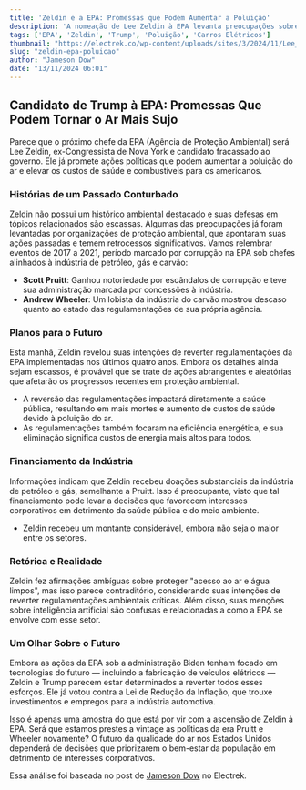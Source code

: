 ```yaml
---
title: 'Zeldin e a EPA: Promessas que Podem Aumentar a Poluição'
description: 'A nomeação de Lee Zeldin à EPA levanta preocupações sobre a proteção do meio ambiente.'
tags: ['EPA', 'Zeldin', 'Trump', 'Poluição', 'Carros Elétricos']
thumbnail: "https://electrek.co/wp-content/uploads/sites/3/2024/11/Lee_Zeldin_48513771307.jpg?quality=82&strip=all&w=1500"
slug: "zeldin-epa-poluicao"
author: "Jameson Dow"
date: "13/11/2024 06:01"
---
```


## Candidato de Trump à EPA: Promessas Que Podem Tornar o Ar Mais Sujo

Parece que o próximo chefe da EPA (Agência de Proteção Ambiental) será Lee Zeldin, ex-Congressista de Nova York e candidato fracassado ao governo. Ele já promete ações políticas que podem aumentar a poluição do ar e elevar os custos de saúde e combustíveis para os americanos.

### Histórias de um Passado Conturbado

Zeldin não possui um histórico ambiental destacado e suas defesas em tópicos relacionados são escassas. Algumas das preocupações já foram levantadas por organizações de proteção ambiental, que apontaram suas ações passadas e temem retrocessos significativos. Vamos relembrar eventos de 2017 a 2021, período marcado por corrupção na EPA sob chefes alinhados à indústria de petróleo, gás e carvão:

- **Scott Pruitt**: Ganhou notoriedade por escândalos de corrupção e teve sua administração marcada por concessões à indústria.
- **Andrew Wheeler**: Um lobista da indústria do carvão mostrou descaso quanto ao estado das regulamentações de sua própria agência.

### Planos para o Futuro

Esta manhã, Zeldin revelou suas intenções de reverter regulamentações da EPA implementadas nos últimos quatro anos. Embora os detalhes ainda sejam escassos, é provável que se trate de ações abrangentes e aleatórias que afetarão os progressos recentes em proteção ambiental.

- A reversão das regulamentações impactará diretamente a saúde pública, resultando em mais mortes e aumento de custos de saúde devido à poluição do ar.
- As regulamentações também focaram na eficiência energética, e sua eliminação significa custos de energia mais altos para todos.

### Financiamento da Indústria

Informações indicam que Zeldin recebeu doações substanciais da indústria de petróleo e gás, semelhante a Pruitt. Isso é preocupante, visto que tal financiamento pode levar a decisões que favorecem interesses corporativos em detrimento da saúde pública e do meio ambiente.  
- Zeldin recebeu um montante considerável, embora não seja o maior entre os setores.

### Retórica e Realidade

Zeldin fez afirmações ambíguas sobre proteger "acesso ao ar e água limpos", mas isso parece contraditório, considerando suas intenções de reverter regulamentações ambientais críticas. Além disso, suas menções sobre inteligência artificial são confusas e relacionadas a como a EPA se envolve com esse setor.

### Um Olhar Sobre o Futuro

Embora as ações da EPA sob a administração Biden tenham focado em tecnologias do futuro — incluindo a fabricação de veículos elétricos — Zeldin e Trump parecem estar determinados a reverter todos esses esforços. Ele já votou contra a Lei de Redução da Inflação, que trouxe investimentos e empregos para a indústria automotiva.

Isso é apenas uma amostra do que está por vir com a ascensão de Zeldin à EPA. Será que estamos prestes a vintage as políticas da era Pruitt e Wheeler novamente? O futuro da qualidade do ar nos Estados Unidos dependerá de decisões que priorizarem o bem-estar da população em detrimento de interesses corporativos.

Essa análise foi baseada no post de [Jameson Dow](https://electrek.co/2024/11/12/trump-epa-pick-says-hell-protect-clean-air-by-making-the-air-dirtier/) no Electrek.